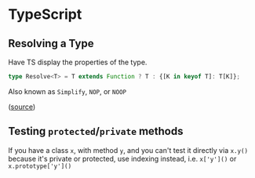 # TypeScript

## Resolving a Type

Have TS display the properties of the type.

```ts
type Resolve<T> = T extends Function ? T : {[K in keyof T]: T[K]};
```

Also known as `Simplify`, `NOP`, or `NOOP`

([source](https://effectivetypescript.com/2022/02/25/gentips-4-display/))

## Testing `protected`/`private` methods

If you have a class `x`, with method `y`, and you can't test it directly via `x.y()` because it's private or protected, use indexing instead, i.e. `x['y']()` or `x.prototype['y']()`
